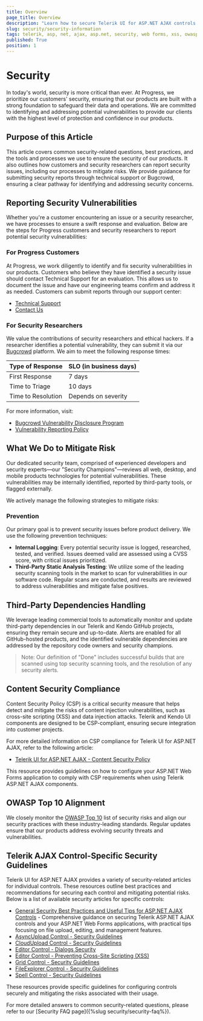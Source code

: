 ```yaml
---
title: Overview
page_title: Overview
description: "Learn how to secure Telerik UI for ASP.NET AJAX controls and your Web Forms app with best practices, vulnerability reporting, and control-specific security guidelines."
slug: security/security-information
tags: telerik, asp, net, ajax, asp.net, security, web forms, xss, owasp, csp
published: True
position: 1
---
```


# Security

In today's world, security is more critical than ever. At Progress, we prioritize our customers' security, ensuring that our products are built with a strong foundation to safeguard their data and operations. We are committed to identifying and addressing potential vulnerabilities to provide our clients with the highest level of protection and confidence in our products.

## Purpose of this Article

This article covers common security-related questions, best practices, and the tools and processes we use to ensure the security of our products. It also outlines how customers and security researchers can report security issues, including our processes to mitigate risks. We provide guidance for submitting security reports through technical support or Bugcrowd, ensuring a clear pathway for identifying and addressing security concerns.

## Reporting Security Vulnerabilities

Whether you're a customer encountering an issue or a security researcher, we have processes to ensure a swift response and evaluation. Below are the steps for Progress customers and security researchers to report potential security vulnerabilities:

### For Progress Customers

At Progress, we work diligently to identify and fix security vulnerabilities in our products. Customers who believe they have identified a security issue should contact Technical Support for an evaluation. This allows us to document the issue and have our engineering teams confirm and address it as needed. Customers can submit reports through our support center:
- [Technical Support](https://www.telerik.com/account/support-center)
- [Contact Us](https://www.telerik.com/account/support-center/contact-us/technical-support)

### For Security Researchers

We value the contributions of security researchers and ethical hackers. If a researcher identifies a potential vulnerability, they can submit it via our [Bugcrowd](#) platform. We aim to meet the following response times:

| Type of Response | SLO (in business days) |
|------------------|------------------------|
| First Response    | 7 days                 |
| Time to Triage    | 10 days                |
| Time to Resolution| Depends on severity    |

For more information, visit:
- [Bugcrowd Vulnerability Disclosure Program](https://bugcrowd.com/engagements/whatsupgold-vdp)
- [Vulnerability Reporting Policy](https://www.progress.com/trust-center/vulnerability-reporting-policy)


## What We Do to Mitigate Risk

Our dedicated security team, comprised of experienced developers and security experts—our "Security Champions"—reviews all web, desktop, and mobile products technologies for potential vulnerabilities. These vulnerabilities may be internally identified, reported by third-party tools, or flagged externally.

We actively manage the following strategies to mitigate risks:

### Prevention

Our primary goal is to prevent security issues before product delivery. We use the following prevention techniques:

- **Internal Logging**: Every potential security issue is logged, researched, tested, and verified. Issues deemed valid are assessed using a CVSS score, with critical issues prioritized.
- **Third-Party Static Analysis Testing**: We utilize some of the leading security scanning tools in the market to scan for vulnerabilities in our software code. Regular scans are conducted, and results are reviewed to address vulnerabilities and mitigate false positives.


## Third-Party Dependencies Handling

We leverage leading commercial tools to automatically monitor and update third-party dependencies in our Telerik and Kendo GitHub projects, ensuring they remain secure and up-to-date. Alerts are enabled for all GitHub-hosted products, and the identified vulnerable dependencies are addressed by the repository code owners and security champions.

>Note: Our definition of "Done" includes successful builds that are scanned using top security scanning tools, and the resolution of any security alerts.


## Content Security Compliance

Content Security Policy (CSP) is a critical security measure that helps detect and mitigate the risks of content injection vulnerabilities, such as cross-site scripting (XSS) and data injection attacks. Telerik and Kendo UI components are designed to be CSP-compliant, ensuring secure integration into customer projects.

For more detailed information on CSP compliance for Telerik UI for ASP.NET AJAX, refer to the following article:
- [Telerik UI for ASP.NET AJAX - Content Security Policy](https://docs.telerik.com/devtools/aspnet-ajax/getting-started/work-with-controls/content-security-policy)

This resource provides guidelines on how to configure your ASP.NET Web Forms application to comply with CSP requirements when using Telerik ASP.NET AJAX components.

## OWASP Top 10 Alignment

We closely monitor the [OWASP Top 10](https://owasp.org/www-project-top-ten/) list of security risks and align our security practices with these industry-leading standards. Regular updates ensure that our products address evolving security threats and vulnerabilities.

## Telerik AJAX Control-Specific Security Guidelines

Telerik UI for ASP.NET AJAX provides a variety of security-related articles for individual controls. These resources outline best practices and recommendations for securing each control and mitigating potential risks. Below is a list of available security articles for specific controls:

- [General Security Best Practices and Useful Tips for ASP.NET AJAX Controls](https://docs.telerik.com/devtools/aspnet-ajax/getting-started/work-with-controls/security) - Comprehensive guidance on securing Telerik ASP.NET AJAX controls and your ASP.NET Web Forms applications, with practical tips focusing on file upload, editing, and management features.
- [AsyncUpload Control - Security Guidelines](https://docs.telerik.com/devtools/aspnet-ajax/controls/asyncupload/security)
- [CloudUpload Control - Security Guidelines](https://docs.telerik.com/devtools/aspnet-ajax/controls/cloudupload/security)
- [Editor Control - Dialogs Security](https://docs.telerik.com/devtools/aspnet-ajax/controls/editor/functionality/dialogs/security)
- [Editor Control - Preventing Cross-Site Scripting (XSS)](https://docs.telerik.com/devtools/aspnet-ajax/controls/editor/managing-content/prevent-cross-site-scripting-(xss))
- [Grid Control - Security Guidelines](https://docs.telerik.com/devtools/aspnet-ajax/controls/grid/security)
- [FileExplorer Control - Security Guidelines](https://docs.telerik.com/devtools/aspnet-ajax/controls/fileexplorer/security)
- [Spell Control - Security Guidelines](https://docs.telerik.com/devtools/aspnet-ajax/controls/spell/security)

These resources provide specific guidelines for configuring controls securely and mitigating the risks associated with their usage.

For more detailed answers to common security-related questions, please refer to our [Security FAQ page]({%slug security/security-faq%}).      
 